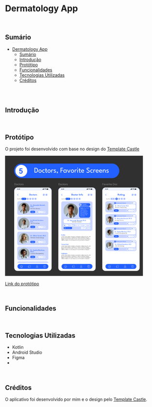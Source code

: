 # Dermatology App

<br/>

## Sumário

- [Dermatology App](#dermatology-app)
  - [Sumário](#sumário)
  - [Introdução](#introdução)
  - [Protótipo](#protótipo)
  - [Funcionalidades](#funcionalidades)
  - [Tecnologias Utilizadas](#tecnologias-utilizadas)
  - [Créditos](#créditos)
  
<br/> <br/>

## Introdução

<br/>

## Protótipo

O projeto foi desenvolvido com base no design do [Template Castle](https://www.figma.com/@templatecastle)

<img src="./public/prototype_01.png" width="90%" />

<br/>

[Link do protótipo](https://www.figma.com/design/LUtWhPWvqktkQyL72fonjX/Medical-Health-Mobile-App-Dermatology-App-Ui-Kit-Doctor-Mobile-App-(Community)?node-id=0-1&t=tj6L1xRXixSHWKi1-1)

<br/>

## Funcionalidades

<br/>

## Tecnologias Utilizadas

- Kotlin
- Android Studio
- Figma
-

<br/>

## Créditos

O aplicativo foi desenvolvido por mim e o design pelo [Template Castle](https://www.figma.com/@templatecastle).
